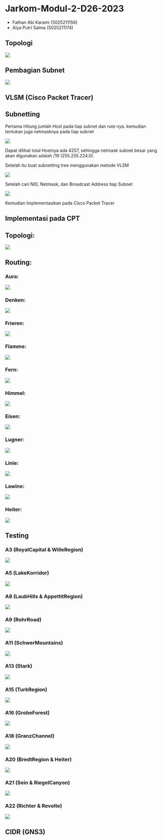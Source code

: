 # Jarkom-Modul-2-D26-2023


* Fathan Abi Karami (5025211156)
* Alya Putri Salma (5025211174)

## Topologi
![](./img/Topologi.png)

## Pembagian Subnet
![](./img/Pembagian%20Subnet.png)

## VLSM (Cisco Packet Tracer)
## Subnetting
Pertama Hitung jumlah Host pada tiap subnet dan rute nya. kemudian tentukan juga netmasknya pada tiap subnet

![](./img/Tabel%20Rute.png)

Dapat dilihat total Hostnya ada 4257, sehingga netmask subnet besar yang akan digunakan adalah /19 (255.255.224.0).

Setelah itu buat subnetting tree menggunakan metode VLSM

![](./img/Subnet%20Tree.png)

Setelah cari NID, Netmask, dan Broadcast Address tiap Subnet

![](./img/Tabel%20IP.png)

Kemudian Implementasikan pada Cisco Packet Tracer

## Implementasi pada CPT
## Topologi:

![](./img/CPT.png)

## Routing:

### Aura:

![](./img/Aura%20Routing.png)

### Denken:

![](./img/Denken%20Routing.png)

### Frieren:

![](./img/Fern%20Routing.png)

### Flamme:

![](./img/Flamme%20Routing.png)

### Fern:

![](./img/Fern%20Routing.png)

### Himmel:

![](./img/Himmel%20Routing.png)

### Eisen:

![](./img/Eisen%20Routing.png)

### Lugner:

![](./img/Lugner%20Routing.png)

### Linie:

![](./img/Linie%20Routing.png)

### Lawine:

![](./img/Lawine%20Routing.png)

### Heiter:

![](./img/Heiter%20Routing.png)

## Testing
### A3 (RoyalCapital & WilleRegion)
![](./img/A3.png)

### A5 (LakeKorridor)
![](./img/A5.png)

### A8 (LaubHills & AppettitRegion)
![](./img/A8.png)

### A9 (RohrRoad)
![](./img/A9.png)

### A11 (SchwerMountains)
![](./img/A11.png)

### A13 (Stark)
![](./img/A13.png)

### A15 (TurkRegion)
![](./img/A15.png)

### A16 (GrobeForest)
![](./img/A16.png)

### A18 (GranzChannel)
![](./img/A18.png)

### A20 (BredtRegion & Heiter)
![](./img/A20.png)

### A21 (Sein & RiegelCanyon)
![](./img/A21.png)

### A22 (Richter & Revolte)
![](./img/A22.png)

## CIDR (GNS3)
